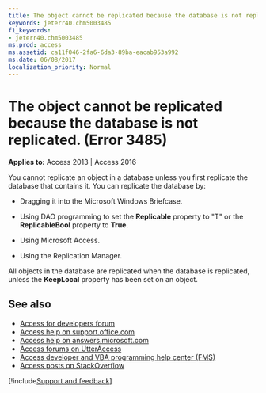 ```yaml
---
title: The object cannot be replicated because the database is not replicated. (Error 3485)
keywords: jeterr40.chm5003485
f1_keywords:
- jeterr40.chm5003485
ms.prod: access
ms.assetid: ca11f046-2fa6-6da3-89ba-eacab953a992
ms.date: 06/08/2017
localization_priority: Normal
---
```



# The object cannot be replicated because the database is not replicated. (Error 3485)

  

**Applies to:** Access 2013 | Access 2016

You cannot replicate an object in a database unless you first replicate the database that contains it. You can replicate the database by:



- Dragging it into the Microsoft Windows Briefcase.
    
- Using DAO programming to set the  **Replicable** property to "T" or the **ReplicableBool** property to **True**.
    
- Using Microsoft Access.
    
- Using the Replication Manager.
    

All objects in the database are replicated when the database is replicated, unless the  **KeepLocal** property has been set on an object.

## See also

- [Access for developers forum](https://social.msdn.microsoft.com/Forums/office/home?forum=accessdev)
- [Access help on support.office.com](https://support.office.com/search/results?query=Access)
- [Access help on answers.microsoft.com](https://answers.microsoft.com/)
- [Access forums on UtterAccess](https://www.utteraccess.com/forum/index.php?act=idx)
- [Access developer and VBA programming help center (FMS)](https://www.fmsinc.com/MicrosoftAccess/developer/)
- [Access posts on StackOverflow](https://stackoverflow.com/questions/tagged/ms-access)

[!include[Support and feedback](~/includes/feedback-boilerplate.md)]